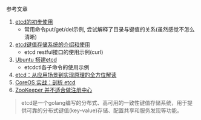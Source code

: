 参考文章

1. [etcd的初步使用](https://www.jianshu.com/p/b788c3271846)
    - 常用命令put/get/del示例, 尝试解释了目录与键值的关系(虽然感觉不怎么清晰)
2. [etcd键值存储系统的介绍和使用](https://blog.csdn.net/u010424605/article/details/44592533)
    - etcd restful接口的使用示例(curl)
3. [Ubuntu 搭建etcd](https://www.cnblogs.com/xiao987334176/articles/9942195.html)
    - etcdctl各子命令的使用示例
4. [etcd：从应用场景到实现原理的全方位解读](https://www.infoq.cn/article/etcd-interpretation-application-scenario-implement-principle/)
5. [CoreOS 实战：剖析 etcd](https://www.infoq.cn/article/coreos-analyse-etcd/)
6. [ZooKeeper 并不适合做注册中心](https://mp.weixin.qq.com/s?__biz=MzA4Nzc4MjI4MQ==&mid=2652403307&idx=1&sn=a684658419bba38e1c92f09ebec776d9&chksm=8bd8f08dbcaf799bee0adf6ecc392ae503d9a8724a77099e2738d0de13bc1297f8b9dc12700d&token=584405718&lang=zh_CN&scene=21#wechat_redirect)


> etcd是一个golang编写的分布式、高可用的一致性键值存储系统，用于提供可靠的分布式键值(key-value)存储、配置共享和服务发现等功能。

